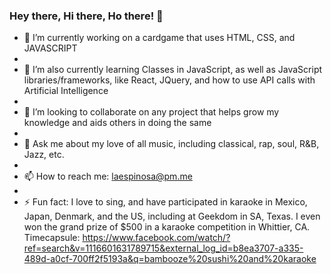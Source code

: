 ### Hey there, Hi there, Ho there! 👋

- 🔭 I’m currently working on a cardgame that uses HTML, CSS, and JAVASCRIPT
- 
- 🌱 I’m also currently learning Classes in JavaScript, as well as JavaScript libraries/frameworks, like React, JQuery, and how to use API calls with Artificial Intelligence
- 
- 👯 I’m looking to collaborate on any project that helps grow my knowledge and aids others in doing the same
- 
- 💬 Ask me about my love of all music, including classical, rap, soul, R&B, Jazz, etc.
- 
- 📫 How to reach me: laespinosa@pm.me
- 
- ⚡ Fun fact: I love to sing, and have participated in karaoke in Mexico, Japan, Denmark, and the US, including at Geekdom in SA, Texas. I even won the grand prize of $500 in a karaoke competition in Whittier, CA.
Timecapsule: https://www.facebook.com/watch/?ref=search&v=1116601631789715&external_log_id=b8ea3707-a335-489d-a0cf-700ff2f5193a&q=bambooze%20sushi%20and%20karaoke
<!--
**louie-espinosa/louie-espinosa** is a ✨ _special_ ✨ repository because its `README.md` (this file) appears on your GitHub profile.

Here are some ideas to get you started:

-->
